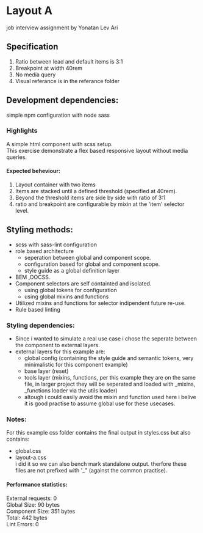 # Layout A 
job interview assignment by Yonatan Lev Ari

## Specification
1. Ratio between lead and default items is 3:1
1. Breakpoint at width 40rem
1. No media query
1. Visual referance is in the referance folder

## Development dependencies:
simple npm configuration with node sass


### Highlights
A simple html component with scss setup.  
This exercise demonstrate a flex based responsive layout without media queries. 

#### Expected beheviour: 
1. Layout container with two items
1. Items are stacked until a defined threshold (specified at 40rem). 
1. Beyond the threshold items are side by side with ratio of 3:1
1. ratio and breakpoint are configurable by mixin at the 'item' selector level.

## Styling methods: 
- scss with sass-lint configuration
- role based architecture
  - seperation between global and component scope.
  - configuration based for global and component scope.
  - style guide as a global definition layer
- BEM ,OOCSS.
- Component selectors are self containted and isolated.  
  - using global tokens for configuration
  - using global mixins and functions
- Utilized mixins and functions for selector indipendent future re-use.
- Rule based linting


### Styling dependencies: 
- Since i wanted to simulate a real use case i chose the seperate between the component to external layers.
- external layers for this example are:
  - global config (containing the style guide and semantic tokens, very minimalistic for this component example)
  - base layer (reset)
  - tools layer (mixins, functions, per this example they are on the same file, in larger project they will be seperated and loaded with _mixins, _functions loader via the utils loader)
  - altough i could easily avoid the mixin and function used here i belive it is good practise to assume global use for these usecases.

### Notes:
For this example css folder contains the final output in styles.css but also contains:  
- global.css  
- layout-a.css  
i did it so we can also bench mark standalone output. 
therfore these files are not prefixed with '_" (against the common practise).

#### Performance statistics:
External requests: 0  
Global Size: 90 bytes  
Component Size: 351 bytes  
Total: 442 bytes    
Lint Errors: 0
